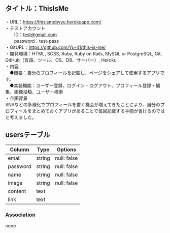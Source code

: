 ## タイトル：ThisIsMe
・URL：https://thisismebyyu.herokuapp.com/  
・テストアカウント  
　　ID：test@gmail.com  
　　password：test-pass  
・GitURL：https://github.com/Yu-41/this-is-me/  
・開発環境：HTML, SCSS, Ruby, Ruby on Rails, MySQL or PostgreSQL, Git, GitHub（言語、ツール、OS、DB、サーバー）, Heroku  
・内容  
　●概要：自分のプロフィールを記載し、ページをシェアして使用するアプリです。  
　●実装機能：ユーザー登録、ログイン・ログアウト、プロフィール登録・編集、画像投稿、ユーザー検索  
・企画背景  
SNSなどの多様化でプロフィールを書く機会が増えてきたことにより、自分のプロフィールをまとめておくアプリがあることで毎回記載する手間が省けるのではと考えました。
## usersテーブル
|Column|Type|Options|
|------|----|-------|
|email|string|null: false|
|password|string|null: false|
|name|string|null: false|
|image|string|null: false|
|content|text||
|link|text||
### Association
none
